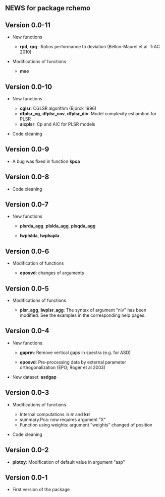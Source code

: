 ## NEWS for package **rchemo**

## **Version 0.0-11**

- New functions

  - **rpd**, **rpq** : Ratios performance to deviation (Bellon-Maurel et al. TrAC 2010)


- Modifications of functions

  - **mse**


## **Version 0.0-10**

- New functions

  - **cglsr**: CGLSR algorithm (Björck 1996)
  - **dfplsr_cg**, **dfplsr_cov**, **dfplsr_div**: Model complexity estiamtion for PLSR
  - **aicplsr**: Cp and AIC for PLSR models
  
- Code cleaning



## **Version 0.0-9**

- A bug was fixed in function **kpca**




## **Version 0.0-8**

- Code cleaning




## **Version 0.0-7**

- New functions

  - **plsrda_agg**, **plslda_agg**, **plsqda_agg**

  - **lwplslda**, **lwplsqda**




## **Version 0.0-6**

- Modification of functions

  - **eposvd**: changes of arguments



## **Version 0.0-5**

- Modifications of functions

  - **plsr_agg**, **lwplsr_agg**: The syntax of argument "nlv" has been modified. See the examples in the corresponding help pages.




## **Version 0.0-4**

- New functions:

  - **gaprm**: Remove vertical gaps in spectra (e.g. for ASD)
  
  - **eposvd**: Pre-processing data by external parameter orthogonalization (EPO; Roger et al 2003) 

- New dataset: **asdgap**







## **Version 0.0-3**

- Modifications of functions

  - Internal computations in **rr** and **krr** 
  - summary.Pca: now requires argument "X"
  - Function using weights: argument "weights" changed of position

- Code cleaning




## **Version 0.0-2**

- **plotxy**: Modification of default value in argument "asp"





## **Version 0.0-1**

- First version of the package 






